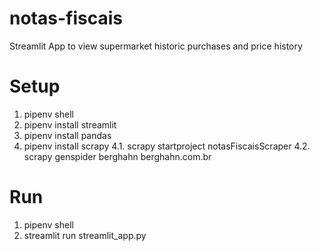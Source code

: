 # notas-fiscais
Streamlit App to view supermarket historic purchases and price history


# Setup
1. pipenv shell
2. pipenv install streamlit
3. pipenv install pandas
4. pipenv install scrapy
4.1. scrapy startproject notasFiscaisScraper
4.2. scrapy genspider berghahn berghahn.com.br


# Run
1. pipenv shell
2. streamlit run streamlit_app.py